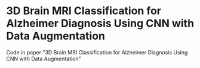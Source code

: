 # 3D Brain MRI Classification for Alzheimer Diagnosis Using CNN with Data Augmentation
Code in paper "3D Brain MRI Classification for Alzheimer Diagnosis Using CNN with Data Augmentation"
